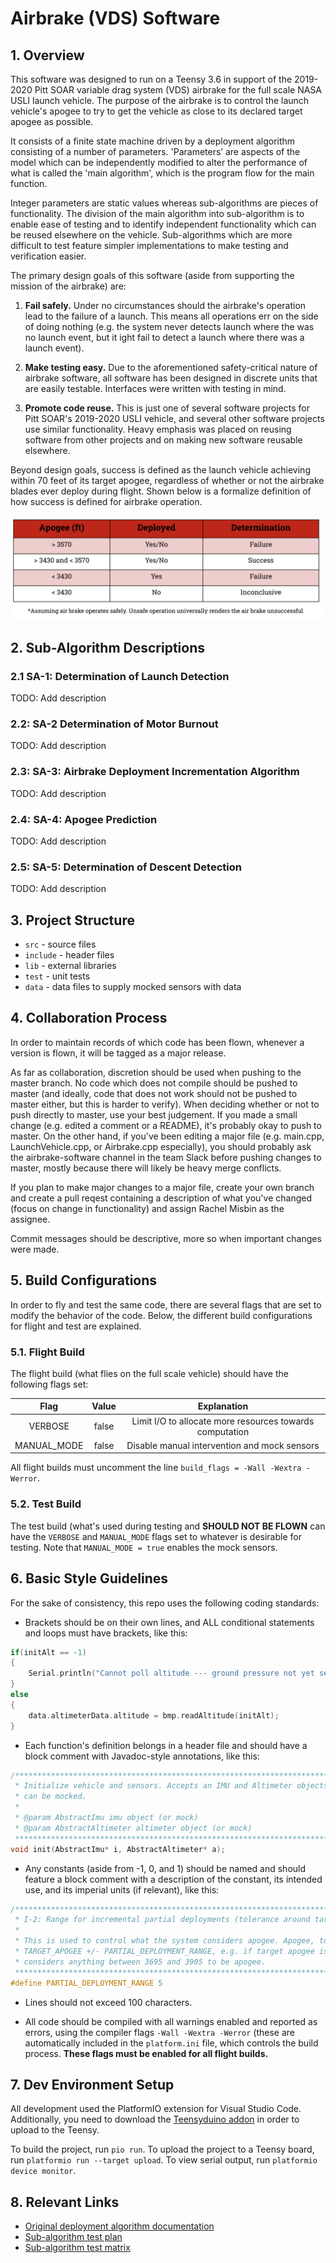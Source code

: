 # Airbrake (VDS) Software
## 1. Overview

This software was designed to run on a Teensy 3.6 in support of the 2019-2020 Pitt SOAR variable drag system (VDS) airbrake for the full scale NASA USLI launch vehicle. The purpose of the airbrake is to control the launch vehicle's apogee to try to get the vehicle as close to its declared target apogee as possible.

It consists of a finite state machine driven by a deployment algorithm consisting of a number of parameters. 'Parameters’ are aspects of the model which can be independently modified to alter the performance of what is called the 'main algorithm', which is the program flow for the main function. 

Integer parameters are static values whereas sub-algorithms are pieces of functionality. The division of the main algorithm into sub-algorithm is to enable ease of testing and to identify independent functionality which can be reused elsewhere on the vehicle. Sub-algorithms which are more difficult to test feature simpler implementations to make testing and verification easier. 

The primary design goals of this software (aside from supporting the mission of the airbrake) are: 

1. __Fail safely.__ Under no circumstances should the airbrake's operation lead to the failure of a launch. This means all operations err on the side of doing nothing (e.g. the system never detects launch where the was no launch event, but it ight fail to detect a launch where there was a launch event).

2. __Make testing easy.__ Due to the aforementioned safety-critical nature of airbrake software, all software has been designed in discrete units that are easily testable. Interfaces were written with testing in mind.

3. __Promote code reuse.__ This is just one of several software projects for Pitt SOAR's 2019-2020 USLI vehicle, and several other software projects use similar functionality. Heavy emphasis was placed on reusing software from other projects and on making new software reusable elsewhere.

Beyond design goals, success is defined as the launch vehicle achieving within 70 feet of its target apogee, regardless of whether or not the airbrake blades ever deploy during flight. Shown below is a formalize definition of how success is defined for airbrake operation.

![success-determination](success-determination.png)

## 2. Sub-Algorithm Descriptions

### 2.1 SA-1: Determination of Launch Detection

TODO: Add description

### 2.2: SA-2 Determination of Motor Burnout

TODO: Add description

### 2.3: SA-3: Airbrake Deployment Incrementation Algorithm

TODO: Add description

### 2.4: SA-4: Apogee Prediction

TODO: Add description

### 2.5: SA-5: Determination of Descent Detection

TODO: Add description

## 3. Project Structure

* `src` - source files
* `include` - header files
* `lib` - external libraries
* `test` - unit tests
* `data` - data files to supply mocked sensors with data

## 4. Collaboration Process

In order to maintain records of which code has been flown, whenever a version is flown, it will be tagged as a major release.

As far as collaboration, discretion should be used when pushing to the master branch. No code which does not compile should be pushed to master (and ideally, code that does not work should not be pushed to master either, but this is harder to verify). When deciding whether or not to push directly to master, use your best judgement. If you made a small change (e.g. edited a comment or a README), it's probably okay to push to master. On the other hand, if you've been editing a major file (e.g. main.cpp, LaunchVehicle.cpp, or Airbrake.cpp especially), you should probably ask the airbrake-software channel in the team Slack before pushing changes to master, mostly because there will likely be heavy merge conflicts.

If you plan to make major changes to a major file, create your own branch and create a pull reqest containing a description of what you've changed (focus on change in functionality) and assign Rachel Misbin as the assignee. 

Commit messages should be descriptive, more so when important changes were made. 

## 5. Build Configurations

In order to fly and test the same code, there are several flags that are set to modify the behavior of the code. Below, the different build configurations for flight and test are explained. 

### 5.1. Flight Build

The flight build (what flies on the full scale vehicle) should have the following flags set:

| Flag          | Value         | Explanation                                              |
|:-------------:|:-------------:|:--------------------------------------------------------:|
| VERBOSE       | false         | Limit I/O to allocate more resources towards computation |
| MANUAL_MODE   | false         | Disable manual intervention and mock sensors             |

All flight builds must uncomment the line `build_flags = -Wall -Wextra -Werror`.

### 5.2. Test Build

The test build (what's used during testing and __SHOULD NOT BE FLOWN__ can have the `VERBOSE` and `MANUAL_MODE` flags set to whatever is desirable for testing. Note that `MANUAL_MODE = true` enables the mock sensors.

## 6. Basic Style Guidelines

For the sake of consistency, this repo uses the following coding standards: 

* Brackets should be on their own lines, and ALL conditional statements and loops must have brackets, like this: 

```c++
if(initAlt == -1) 
{
    Serial.println("Cannot poll altitude --- ground pressure not yet set!");
}
else
{
    data.altimeterData.altitude = bmp.readAltitude(initAlt);
}
```

* Each function's definition belongs in a header file and should have a block comment with Javadoc-style annotations, like this:

```c++
/******************************************************************************************
 * Initialize vehicle and sensors. Accepts an IMU and Altimeter objects so these sensors
 * can be mocked.
 * 
 * @param AbstractImu imu object (or mock)
 * @param AbstractAltimeter altimeter object (or mock)
 *****************************************************************************************/
void init(AbstractImu* i, AbstractAltimeter* a);
```

* Any constants (aside from -1, 0, and 1) should be named and should feature a block comment with a description of the constant, its intended use, and its imperial units (if relevant), like this:

```c++
/**************************************************************************************************
 * I-2: Range for incremental partial deployments (tolerance around target apogee).     Unit: feet
 * 
 * This is used to control what the system considers apogee. Apogee, to the system, is 
 * TARGET_APOGEE +/- PARTIAL_DEPLOYMENT_RANGE, e.g. if target apogee is 3700 feet, the system 
 * considers anything between 3695 and 3905 to be apogee.
 *************************************************************************************************/
#define PARTIAL_DEPLOYMENT_RANGE 5  
````

* Lines should not exceed 100 characters.

* All code should be compiled with all warnings enabled and reported as errors, using the compiler flags `-Wall -Wextra -Werror` (these are automatically included in the `platform.ini` file, which controls the build process. __These flags must be enabled for all flight builds.__
 
 
## 7. Dev Environment Setup

All development used the PlatformIO extension for Visual Studio Code. Additionally, you need to download the [Teensyduino addon](https://www.pjrc.com/teensy/td_download.html) in order to upload to the Teensy. 

To build the project, run `pio run`. To upload the project to a Teensy board, run `platformio run --target upload`. To view serial output, run `platformio device monitor`.

## 8. Relevant Links

* [Original deployment algorithm documentation](https://docs.google.com/document/d/1qq0nmyqW3g3wkucI6V3XiiaBdJnb-GQawClglQOAYOM/edit#)
* [Sub-algorithm test plan](https://docs.google.com/document/d/130fPIKDiWxRjwC1eHgn8vEJmvnMhvv1aIwvGFC2JZu0/edit)
* [Sub-algorithm test matrix](https://docs.google.com/spreadsheets/d/1-hUiYAFvpETWn4wtxwzF-okXmnx6dhZY2qigwSgHFRo/edit)
